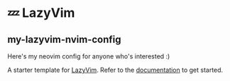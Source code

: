 # 💤 LazyVim
## my-lazyvim-nvim-config
Here's my neovim config for anyone who's interested :)

A starter template for [LazyVim](https://github.com/LazyVim/LazyVim).
Refer to the [documentation](https://lazyvim.github.io/installation) to get started.
